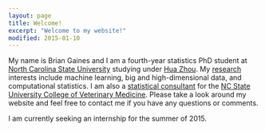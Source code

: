 ```yaml
---
layout: page
title: Welcome!
excerpt: "Welcome to my website!"
modified: 2015-01-10
---
```


My name is Brian Gaines and I am a fourth-year statistics PhD student at [North Carolina State University](http://www.ncsu.edu) studying under [Hua Zhou](http://hua-zhou.github.io/).  My [research](http://brgaines.github.io/research/) interests include machine learning, big and high-dimensional data, and computational statistics.  I am also a [statistical consultant](http://brgaines.github.io/consulting/) for the [NC State University College of Veterinary Medicine](http://www.cvm.ncsu.edu/ccmtr/ss.html).  Please take a look around my website and feel free to contact me if you have any questions or comments.

I am currently seeking an internship for the summer of 2015. 